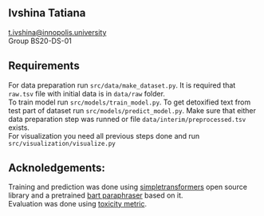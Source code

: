 ## Ivshina Tatiana

t.ivshina@innopolis.university <br>
Group BS20-DS-01

## Requirements

For data preparation run `src/data/make_dataset.py`. It is required that `raw.tsv` file with initial data is in `data/raw` folder. <br>
To train model run `src/models/train_model.py`.
To get detoxified text from test part of dataset run `src/models/predict_model.py`. Make sure that either data preparation step was runned or file `data/interim/preprocessed.tsv` exists. <br>
For visualization you need all previous steps done and run `src/visualization/visualize.py`

## Acknoledgements:

Training and prediction was done using <a href="https://github.com/ThilinaRajapakse/simpletransformers/tree/master" title="simpletransformers">simpletransformers</a> open source library and a pretrained <a href="https://huggingface.co/eugenesiow/bart-paraphrase/blob/main/README.md?code=true" title="bart paraphraser">bart paraphraser</a> based on it.
<br>
Evaluation was done using <a href="https://huggingface.co/spaces/evaluate-measurement/toxicity" title="toxicity metrics">toxicity metric</a>.
